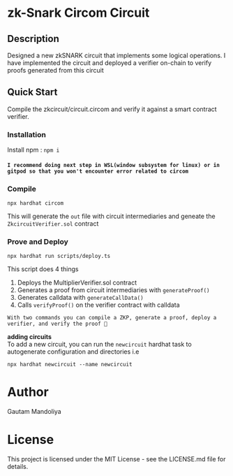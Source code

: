 # zk-Snark Circom Circuit

## Description
Designed a new zkSNARK circuit that implements some logical operations. I have implemented the circuit and deployed a verifier on-chain to verify proofs generated from this circuit

## Quick Start

Compile the zkcircuit/circuit.circom and verify it against a smart contract verifier.

### Installation

Install npm : `npm i`
   #### ` I recommend doing next step in WSL(window subsystem for linux) or in gitpod so that you won't encounter error related to circom `
   
### Compile

`npx hardhat circom` 

This will generate the `out` file with circuit intermediaries and geneate the `ZkcircuitVerifier.sol` contract

### Prove and Deploy

`npx hardhat run scripts/deploy.ts`

This script does 4 things  
1. Deploys the MultiplierVerifier.sol contract
2. Generates a proof from circuit intermediaries with `generateProof()`
3. Generates calldata with `generateCallData()`
4. Calls `verifyProof()` on the verifier contract with calldata

`With two commands you can compile a ZKP, generate a proof, deploy a verifier, and verify the proof 🎉`

**adding circuits**   
To add a new circuit, you can run the `newcircuit` hardhat task to autogenerate configuration and directories i.e  

```
npx hardhat newcircuit --name newcircuit
```
# Author
Gautam Mandoliya

# License
This project is licensed under the MIT License - see the LICENSE.md file for details.

